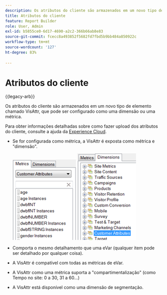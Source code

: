 ```yaml
---
description: Os atributos do cliente são armazenados em um novo tipo de elemento chamado VisAttr, que pode ser configurado como uma dimensão ou uma métrica.
title: Atributos do cliente
feature: Report Builder
role: User, Admin
exl-id: b5855ce0-6d17-4690-a2c2-366b66ab8e83
source-git-commit: fcecc8a493852f5682fd7fbd5b9bb484a850922c
workflow-type: tm+mt
source-wordcount: '127'
ht-degree: 83%

---
```


# Atributos do cliente

{{legacy-arb}}

Os atributos do cliente são armazenados em um novo tipo de elemento chamado VisAttr, que pode ser configurado como uma dimensão ou uma métrica.

Para obter informações detalhadas sobre como fazer upload dos atributos do cliente, consulte a ajuda da [Experience Cloud](https://experienceleague.adobe.com/docs/core-services/interface/customer-attributes/attributes.html?lang=pt-BR).

* Se for configurada como métrica, a VisAttr é exposta como métrica e &quot;dimensão&quot;.

  ![Captura de tela mostrando a métrica e os atributos do cliente da dimensão.](assets/ca_metrics.png) ![](assets/ca_dimension.png)

* Comporta o mesmo detalhamento que uma eVar (qualquer item pode ser detalhado por qualquer coisa).
* A VisAttr é compatível com todas as métricas de eVar.
* A VisAttr como uma métrica suporta a &quot;compartimentalização&quot; (como Tempo no site: 0 a 30, 31 a 60…)
* A VisAttr está disponível como uma dimensão de segmentação.
